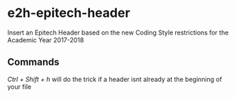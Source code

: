 # e2h-epitech-header

Insert an Epitech Header based
on the new Coding Style restrictions
for the Academic Year 2017-2018

## Commands
*Ctrl + Shift + h* will do the trick
if a header isnt already at the beginning of your file
